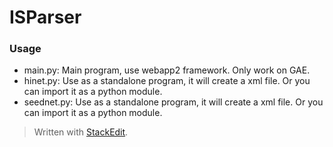 ISParser
========
### Usage ###

 - main.py: Main program, use webapp2 framework. Only work on GAE.
 - hinet.py: Use as a standalone program, it will create a xml file. Or you can import it as a python module.
 - seednet.py: Use as a standalone program, it will create a xml file. Or you can import it as a python module.

> Written with [StackEdit](http://benweet.github.io/stackedit/).